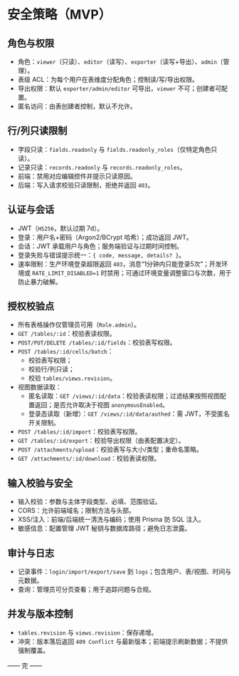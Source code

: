# 安全策略（MVP）

## 角色与权限
- 角色：`viewer`（只读）、`editor`（读写）、`exporter`（读写+导出）、`admin`（管理）。
- 表级 ACL：为每个用户在表维度分配角色；控制读/写/导出权限。
- 导出权限：默认 `exporter/admin/editor` 可导出，`viewer` 不可；创建者可配置。
- 匿名访问：由表创建者控制，默认不允许。

## 行/列只读限制
- 字段只读：`fields.readonly` 与 `fields.readonly_roles`（仅特定角色只读）。
- 记录只读：`records.readonly` 与 `records.readonly_roles`。
- 前端：禁用对应编辑控件并提示只读原因。
- 后端：写入请求校验只读限制，拒绝并返回 `403`。

## 认证与会话
- JWT（`HS256`，默认过期 7d）。
- 登录：用户名+密码（Argon2/BCrypt 哈希）；成功返回 JWT。
- 会话：JWT 承载用户与角色；服务端验证与过期时间控制。
- 登录失败与错误提示统一：`{ code, message, details? }`。
- 速率限制：生产环境登录超限返回 `403`，消息“1分钟内只能登录5次”；开发环境或 `RATE_LIMIT_DISABLED=1` 时禁用；可通过环境变量调整窗口与次数，用于防止暴力破解。

## 授权校验点
- 所有表格操作仅管理员可用（`Role.admin`）。
- `GET /tables/:id`：校验表读权限。
- `POST/PUT/DELETE /tables/:id/fields`：校验表写权限。
- `POST /tables/:id/cells/batch`：
  - 校验表写权限；
  - 校验行/列只读；
  - 校验 `tables/views.revision`。
- 视图数据读取：
  - 匿名读取：`GET /views/:id/data`：校验表读权限；过滤结果按照视图配置返回；是否允许取决于视图 `anonymousEnabled`。
  - 登录态读取（新增）：`GET /views/:id/data/authed`：需 JWT，不受匿名开关限制。
- `POST /tables/:id/import`：校验表写权限。
- `GET /tables/:id/export`：校验导出权限（由表配置决定）。
- `POST /attachments/upload`：校验表写与大小/类型；重命名策略。
- `GET /attachments/:id/download`：校验表读权限。

## 输入校验与安全
- 输入校验：参数与主体字段类型、必填、范围验证。
- CORS：允许前端域名；限制方法与头部。
- XSS/注入：前端/后端统一清洗与编码；使用 Prisma 防 SQL 注入。
- 敏感信息：配置管理 JWT 秘钥与数据库路径；避免日志泄露。

## 审计与日志
- 记录事件：`login/import/export/save` 到 `logs`；包含用户、表/视图、时间与元数据。
- 查询：管理员可分页查看；用于追踪问题与合规。

## 并发与版本控制
- `tables.revision` 与 `views.revision`：保存递增。
- 冲突：版本落后返回 `409 Conflict` 与最新版本；前端提示刷新数据；不提供强制覆盖。

—— 完 ——